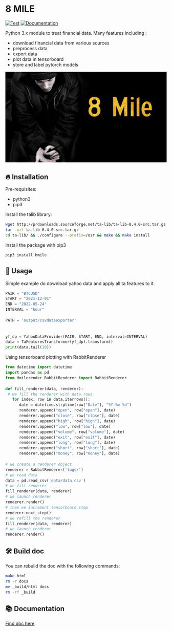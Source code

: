 # 8 MILE

[![Test](https://github.com/theophane-droid/8mile/actions/workflows/python_test.yml/badge.svg)](https://github.com/theophane-droid/8mile/actions/workflows/python_test.yml/badge.svg) [![Documentation](https://readthedocs.org/projects/8mile/badge/?version=latest)](https://8mile.readthedocs.io/en/latest/?badge=latest) 

Python 3.x module to treat financial data. Many features including :
* download financial data from various sources
* preprocess data
* export data
* plot data in tensorboard
* store and label pytorch models

![](img/8mile.jpg)

## 🔥 Installation

Pre-requisites:
- python3
- pip3

Install the talib library:

```bash
wget http://prdownloads.sourceforge.net/ta-lib/ta-lib-0.4.0-src.tar.gz
tar -xzf ta-lib-0.4.0-src.tar.gz
cd ta-lib/ && ./configure --prefix=/usr && make && make install
```

Install the package with pip3

```bash
pip3 install hmile
```

## 🚀 Usage 

Simple example do download yahoo data and apply all ta features to it.

```python
PAIR = "BTCUSD"
START = "2021-12-01"
END = "2022-05-24"
INTERVAL = "hour"

PATH = 'output/csvdataexporter'


yf_dp = YahooDataProvider(PAIR, START, END, interval=INTERVAL)
data = TaFeaturesTransformer(yf_dp).transform()
print(data.tail(10))
```

Using tensorboard plotting with RabbitRenderer


```python
from datetime import datetime
import pandas as pd
from Hmilerender.RabbitRenderer import RabbitRenderer

def fill_renderer(data, renderer):
 # we fill the renderer with data rows
   for index, row in data.iterrows():
      date = datetime.strptime(row["Date"], "%Y-%m-%d")
      renderer.append("open", row["open"], date)
      renderer.append("close", row["close"], date)
      renderer.append("high", row["high"], date)
      renderer.append("low", row["low"], date)
      renderer.append("volume", row["volume"], date)
      renderer.append("exit", row["exit"], date)
      renderer.append("long", row["long"], date)
      renderer.append("short", row["short"], date)
      renderer.append("money", row["money"], date)

# we create a renderer object
renderer = RabbitRenderer('logs/')
# we read data
data = pd.read_csv('data/data.csv')
# we fill renderer
fill_renderer(data, renderer)
# we launch renderer
renderer.render()
# then we increment tensorboard step
renderer.next_step()
# we refill the renderer
fill_renderer(data, renderer)
# we launch renderer
renderer.render()
```

## 🛠️ Build doc

You can rebuild the doc with the following commands:

```bash
make html
rm -r docs
mv _build/html docs
rm -rf _build
```

## 📚 Documentation

[Find doc here](https://8mile.readthedocs.io/en/latest/index.html#Hmile.DataProvider.CSVDataProvider)